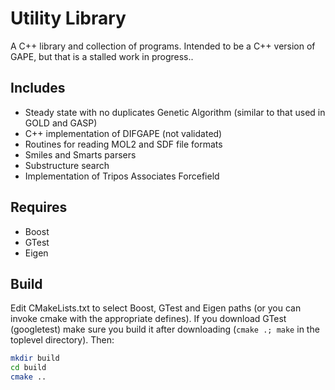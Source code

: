 # Utility Library

A C++ library and collection of programs.  Intended to be a C++ version of GAPE, but that is a
stalled work in progress..

## Includes

* Steady state with no duplicates Genetic Algorithm (similar to that used in GOLD and GASP)
* C++ implementation of DIFGAPE (not validated)
* Routines for reading MOL2 and SDF file formats
* Smiles and Smarts parsers
* Substructure search
* Implementation of Tripos Associates Forcefield

## Requires

* Boost
* GTest
* Eigen

## Build

Edit CMakeLists.txt to select Boost, GTest and Eigen paths (or you can invoke cmake
with the appropriate defines). If you download GTest (googletest) make sure you build it after downloading (`cmake .; make` in the toplevel directory). Then:

```sh
mkdir build
cd build
cmake ..

```

